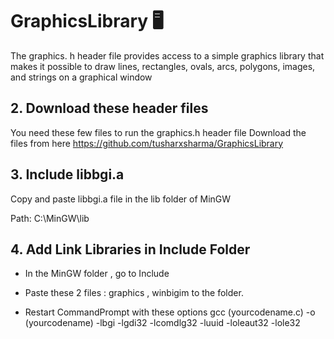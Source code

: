 # GraphicsLibrary 🖥️
The graphics. h header file provides access to a simple graphics library that makes it possible to draw lines, rectangles, ovals, arcs, polygons, images, and strings on a graphical window
## 2. Download these header files
You need these few files to run the graphics.h header file
Download the files from here https://github.com/tusharxsharma/GraphicsLibrary
## 3. Include libbgi.a
Copy and paste libbgi.a file in the lib folder of MinGW

Path: C:\MinGW\lib
## 4. Add Link Libraries in Include Folder
   * In the MinGW folder , go to Include

   * Paste these 2 files : graphics , winbigim to the folder.
 

   * Restart CommandPrompt with these options 
      gcc (yourcodename.c) -o (yourcodename) -lbgi -lgdi32 -lcomdlg32 -luuid -loleaut32 -lole32
 
 
